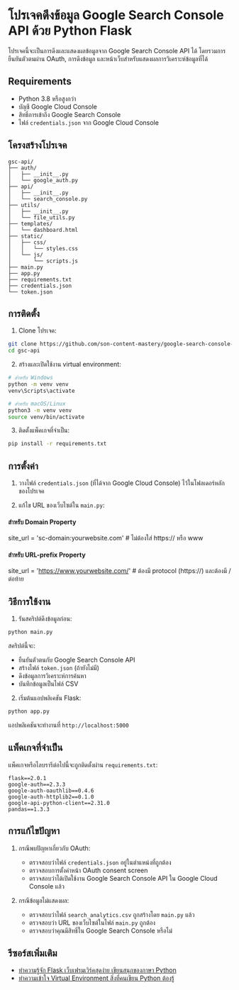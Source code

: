 # โปรเจคดึงข้อมูล Google Search Console API ด้วย Python Flask

โปรเจคนี้จะเป็นการดึงและแสดงผลข้อมูลจาก Google Search Console API ได้ โดยรวมการยืนยันตัวตนผ่าน OAuth, การดึงข้อมูล และหน้าเว็บสำหรับแสดงผลการวิเคราะห์ข้อมูลที่ได้

## Requirements

- Python 3.8 หรือสูงกว่า
- บัญชี Google Cloud Console
- สิทธิ์การเข้าถึง Google Search Console
- ไฟล์ `credentials.json` จาก Google Cloud Console

## โครงสร้างโปรเจค

```
gsc-api/
├── auth/                  
│   ├── __init__.py
│   └── google_auth.py
├── api/                  
│   ├── __init__.py
│   └── search_console.py
├── utils/                
│   ├── __init__.py
│   └── file_utils.py
├── templates/            
│   └── dashboard.html
├── static/              
│   ├── css/
│   │   └── styles.css
│   └── js/
│       └── scripts.js
├── main.py               
├── app.py                
├── requirements.txt
├── credentials.json      
└── token.json
```

## การติดตั้ง

1. Clone โปรเจค:

```bash
git clone https://github.com/son-content-mastery/google-search-console-api-fetch.git
cd gsc-api
```

2. สร้างและเปิดใช้งาน virtual environment:

```bash
# สำหรับ Windows
python -m venv venv
venv\Scripts\activate

# สำหรับ macOS/Linux
python3 -m venv venv
source venv/bin/activate
```

3. ติดตั้งแพ็คเกจที่จำเป็น:

```bash
pip install -r requirements.txt
```

## การตั้งค่า

1. วางไฟล์ `credentials.json` (ที่ได้จาก Google Cloud Console) ไว้ในโฟลเดอร์หลักของโปรเจค

2. แก้ไข URL ของเว็บไซต์ใน `main.py`:
#### สำหรับ Domain Property 
site_url = 'sc-domain:yourwebsite.com'  # ไม่ต้องใส่ https:// หรือ www

#### สำหรับ URL-prefix Property
site_url = 'https://www.yourwebsite.com/'  # ต้องมี protocol (https://) และต้องมี / ต่อท้าย

## วิธีการใช้งาน

1. รันสคริปต์ดึงข้อมูลก่อน:

```bash
python main.py
```

สคริปต์นี้จะ:
- ยืนยันตัวตนกับ Google Search Console API
- สร้างไฟล์ `token.json` (ถ้ายังไม่มี)
- ดึงข้อมูลการวิเคราะห์การค้นหา
- บันทึกข้อมูลเป็นไฟล์ CSV

2. เริ่มต้นแอปพลิเคชัน Flask:

```bash
python app.py
```

แอปพลิเคชันจะทำงานที่ `http://localhost:5000`

## แพ็คเกจที่จำเป็น

แพ็คเกจหรือไลบรารีต่อไปนี้จะถูกติดตั้งผ่าน `requirements.txt`:

```
flask==2.0.1
google-auth==2.3.3
google-auth-oauthlib==0.4.6
google-auth-httplib2==0.1.0
google-api-python-client==2.31.0
pandas==1.3.3
```

## การแก้ไขปัญหา

1. กรณีพบปัญหาเกี่ยวกับ OAuth:
   - ตรวจสอบว่าไฟล์ `credentials.json` อยู่ในตำแหน่งที่ถูกต้อง
   - ตรวจสอบการตั้งค่าหน้า OAuth consent screen
   - ตรวจสอบว่าได้เปิดใช้งาน Google Search Console API ใน Google Cloud Console แล้ว

2. กรณีข้อมูลไม่แสดงผล:
   - ตรวจสอบว่าไฟล์ `search_analytics.csv` ถูกสร้างโดย `main.py` แล้ว
   - ตรวจสอบว่า URL ของเว็บไซต์ในไฟล์ `main.py` ถูกต้อง
   - ตรวจสอบว่าคุณมีสิทธิ์ใน Google Search Console หรือไม่


## รีซอร์สเพิ่มเติม
- [ทำความรู้จัก Flask เว็บเฟรมเวิร์คสุดง่าย เขียนสนุกของภาษา Python](https://devhub.in.th/blog/flask-python)
- [ทำความเข้าใจ Virtual Environment สิ่งที่คนเขียน Python ต้องรู้](https://devhub.in.th/blog/python-virtual-environment-venv)


